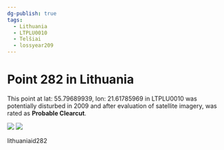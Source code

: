 ```yaml
---
dg-publish: true
tags:
  - Lithuania
  - LTPLU0010
  - Telšiai
  - lossyear209
---
```


# Point 282 in Lithuania

This point at lat: 55.79689939, lon: 21.61785969 in LTPLU0010 was potentially disturbed in 2009 and after evaluation of satellite imagery, was rated as **Probable Clearcut**.

<div class='juxtapose' data-showcredits='false'>
<img src='https://baserow-backend-production20240528124524339000000001.s3.amazonaws.com/user_files/ErEJzApXUjbFSgGLsd72Zt1uYx3NRLri_acadd5af0a367a3555ffb6dccc6a435ae7b705057da553c967fa0402d34cd3df.png' data-label='August 2003' />
<img src='https://baserow-backend-production20240528124524339000000001.s3.amazonaws.com/user_files/kHZ3TL1bFeeWWDbyOQyCpF50FV8pHzII_229288eda190b8879c232b8f53f1f1040ae9abb113d041092ec452eb3a1d1973.png' data-label='May 2015' />
</div>

lithuaniaid282